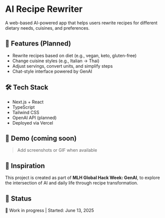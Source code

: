 # AI Recipe Rewriter

A web-based AI-powered app that helps users rewrite recipes for different dietary needs, cuisines, and preferences.

## 🚀 Features (Planned)
- Rewrite recipes based on diet (e.g., vegan, keto, gluten-free)
- Change cuisine styles (e.g., Italian → Thai)
- Adjust servings, convert units, and simplify steps
- Chat-style interface powered by GenAI

## 🛠 Tech Stack
- Next.js + React
- TypeScript
- Tailwind CSS
- OpenAI API (planned)
- Deployed via Vercel

## 📸 Demo (coming soon)
> Add screenshots or GIF when available

## 🧠 Inspiration
This project is created as part of **MLH Global Hack Week: GenAI**, to explore the intersection of AI and daily life through recipe transformation.

## 📌 Status
🚧 Work in progress | Started: June 13, 2025